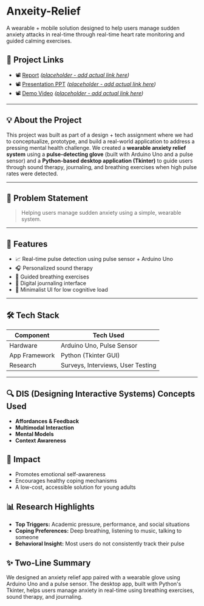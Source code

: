 # Anxeity-Relief

A wearable + mobile solution designed to help users manage sudden anxiety attacks in real-time through real-time heart rate monitoring and guided calming exercises.

## 🔗 Project Links
- 📽 [Report](#) *([placeholder - add actual link here](https://docs.google.com/document/d/17EECCA8CGA_3XYFfYgVaEyjSRTyOIbUKf5lqNq9gi8o/edit?usp=sharing))*
- 📽 [Presentation PPT](#) *([placeholder - add actual link here](https://www.canva.com/design/DAGlmHqXhrI/9lS_EJJ4aRYE1IfZ9pcZ8g/edit?utm_content=DAGlmHqXhrI&utm_campaign=designshare&utm_medium=link2&utm_source=sharebutton))*
- 📽 [Demo Video](#) *([placeholder - add actual link here](https://drive.google.com/file/d/1RmycXRFCE5LvhbBxSdEUuRtrYTifZ5yh/view?usp=drive_link))* 

---

## 💡 About the Project

This project was built as part of a design + tech assignment where we had to conceptualize, prototype, and build a real-world application to address a pressing mental health challenge. We created a **wearable anxiety relief system** using a **pulse-detecting glove** (built with Arduino Uno and a pulse sensor) and a **Python-based desktop application (Tkinter)** to guide users through sound therapy, journaling, and breathing exercises when high pulse rates were detected.

---

## 🧠 Problem Statement

> Helping users manage sudden anxiety using a simple, wearable system.

---

## 📱 Features

- 📈 Real-time pulse detection using pulse sensor + Arduino Uno
- 🎧 Personalized sound therapy
- 🧘 Guided breathing exercises
- 📓 Digital journaling interface
- 🎨 Minimalist UI for low cognitive load

---

## 🛠 Tech Stack

| Component     | Tech Used                      |
|---------------|--------------------------------|
| Hardware      | Arduino Uno, Pulse Sensor      |
| App Framework | Python (Tkinter GUI)           |
| Research      | Surveys, Interviews, User Testing |

---

## 🔍 DIS (Designing Interactive Systems) Concepts Used

- **Affordances & Feedback**
- **Multimodal Interaction**
- **Mental Models**
- **Context Awareness**

## 🎯 Impact

- Promotes emotional self-awareness  
- Encourages healthy coping mechanisms  
- A low-cost, accessible solution for young adults  

## 📊 Research Highlights

- **Top Triggers:** Academic pressure, performance, and social situations  
- **Coping Preferences:** Deep breathing, listening to music, talking to someone  
- **Behavioral Insight:** Most users do not consistently track their pulse

## ✨ Two-Line Summary

We designed an anxiety relief app paired with a wearable glove using Arduino Uno and a pulse sensor. The desktop app, built with Python's Tkinter, helps users manage anxiety in real-time using breathing exercises, sound therapy, and journaling.
